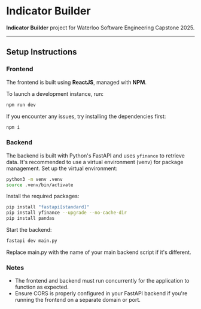 # Indicator Builder

**Indicator Builder** project for Waterloo Software Engineering Capstone 2025.

---

## Setup Instructions

### Frontend

The frontend is built using **ReactJS**, managed with **NPM**.

To launch a development instance, run:  
```bash
npm run dev
```
If you encounter any issues, try installing the dependencies first:
```bash
npm i
```

### Backend
The backend is built with Python's FastAPI and uses `yfinance` to retrieve data. It's recommended to use a virtual environment (venv) for package management.
Set up the virtual environment:
```bash
python3 -m venv .venv
source .venv/bin/activate
```
Install the required packages:
```bash
pip install "fastapi[standard]"
pip install yfinance --upgrade --no-cache-dir
pip install pandas
```
Start the backend:
```bash
fastapi dev main.py
```

Replace main.py with the name of your main backend script if it's different.

### Notes
- The frontend and backend must run concurrently for the application to function as expected.
- Ensure CORS is properly configured in your FastAPI backend if you're running the frontend on a separate domain or port.

